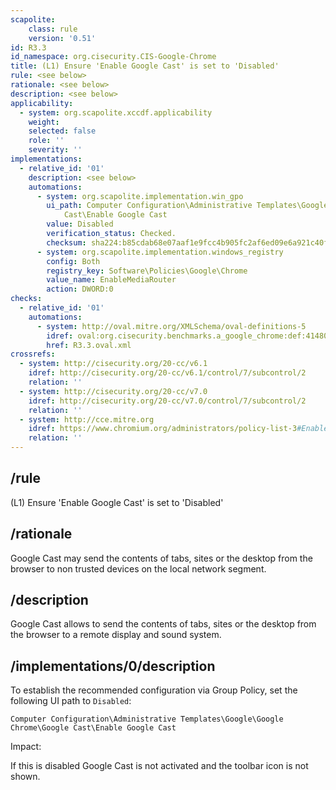 ```yaml
---
scapolite:
    class: rule
    version: '0.51'
id: R3.3
id_namespace: org.cisecurity.CIS-Google-Chrome
title: (L1) Ensure 'Enable Google Cast' is set to 'Disabled'
rule: <see below>
rationale: <see below>
description: <see below>
applicability:
  - system: org.scapolite.xccdf.applicability
    weight:
    selected: false
    role: ''
    severity: ''
implementations:
  - relative_id: '01'
    description: <see below>
    automations:
      - system: org.scapolite.implementation.win_gpo
        ui_path: Computer Configuration\Administrative Templates\Google\Google Chrome\Google
            Cast\Enable Google Cast
        value: Disabled
        verification_status: Checked.
        checksum: sha224:b85cdab68e07aaf1e9fcc4b905fc2af6ed09e6a921c40fa524f5b70c
      - system: org.scapolite.implementation.windows_registry
        config: Both
        registry_key: Software\Policies\Google\Chrome
        value_name: EnableMediaRouter
        action: DWORD:0
checks:
  - relative_id: '01'
    automations:
      - system: http://oval.mitre.org/XMLSchema/oval-definitions-5
        idref: oval:org.cisecurity.benchmarks.a_google_chrome:def:41480900
        href: R3.3.oval.xml
crossrefs:
  - system: http://cisecurity.org/20-cc/v6.1
    idref: http://cisecurity.org/20-cc/v6.1/control/7/subcontrol/2
    relation: ''
  - system: http://cisecurity.org/20-cc/v7.0
    idref: http://cisecurity.org/20-cc/v7.0/control/7/subcontrol/2
    relation: ''
  - system: http://cce.mitre.org
    idref: https://www.chromium.org/administrators/policy-list-3#EnableMediaRouter
    relation: ''
---
```



## /rule

(L1) Ensure 'Enable Google Cast' is set to 'Disabled'

## /rationale

Google Cast may send the contents of tabs, sites or the desktop from the
browser to non trusted devices on the local network segment.

## /description

Google Cast allows to send the contents of tabs, sites or the desktop
from the browser to a remote display and sound system.

## /implementations/0/description

To establish the recommended configuration via Group Policy, set the
following UI path to `Disabled`:

`Computer Configuration\Administrative Templates\Google\Google Chrome\Google Cast\Enable Google Cast`

Impact:

If this is disabled Google Cast is not activated and the toolbar icon is
not shown.
